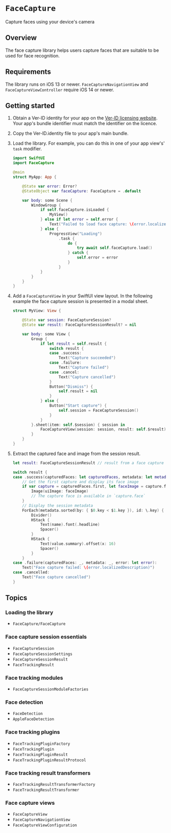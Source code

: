 # ``FaceCapture``

Capture faces using your device's camera

## Overview

The face capture library helps users capture faces that are suitable to be used for face recognition.

## Requirements

The library runs on iOS 13 or newer. ``FaceCaptureNavigationView`` and ``FaceCaptureViewController`` require iOS 14 or newer.

## Getting started

1. Obtain a Ver-ID identity for your app on the [Ver-ID licensing website](https://licensing.ver-id.com). Your app's bundle 
identifier must match the identifier on the licence.
2. Copy the Ver-ID.identity file to your app's main bundle.
3. Load the library. For example, you can do this in one of your app view's' `task` modifier.

    ```swift
    import SwiftUI
    import FaceCapture

    @main
    struct MyApp: App {

        @State var error: Error?
        @StateObject var faceCapture: FaceCapture = .default

        var body: some Scene {
            WindowGroup {
                if self.faceCapture.isLoaded {
                    MyView()
                } else if let error = self.error {
                    Text("Failed to load face capture: \(error.localizedDescription)")
                } else {
                    ProgressView("Loading")
                        .task {
                            do {
                                try await self.faceCapture.load()
                            } catch {
                                self.error = error
                            }
                        }
                }
            }
        }
    }
    ```
4. Add a ``FaceCaptureView`` in your SwiftUI view layout. In the following example the face capture session is presented in 
a modal sheet.

    ```swift
    struct MyView: View {

        @State var session: FaceCaptureSession?
        @State var result: FaceCaptureSessionResult? = nil

        var body: some View {
            Group {
                if let result = self.result {
                    switch result {
                    case .success:
                        Text("Capture succeeded")
                    case .failure:
                        Text("Capture failed")
                    case .cancel:
                        Text("Capture cancelled")
                    }
                    Button("Dismiss") {
                        self.result = nil
                    }
                } else {
                    Button("Start capture") {
                        self.session = FaceCaptureSession()
                    }
                }
            }.sheet(item: self.$session) { session in
                FaceCaptureView(session: session, result: self.$result)
            }
        }
    }
    ```
5. Extract the captured face and image from the session result.

    ```swift
    let result: FaceCaptureSessionResult // result from a face capture session 
    
    switch result {
    case .success(capturedFaces: let capturedFaces, metadata: let metadata):
        // Get the first capture and display its face image
        if var capture = capturedFaces.first, let faceImage = capture.faceImage {
            Image(uiImage: faceImage)
            // The capture face is available in `capture.face`
        }
        // Display the session metadata
        ForEach(metadata.sorted(by: { $0.key < $1.key }), id: \.key) { name, value in
            Divider()
            HStack {
                Text(name).font(.headline)
                Spacer()
            }
            HStack {
                Text(value.summary).offset(x: 16)
                Spacer()
            }
        }
    case .failure(capturedFaces: _, metadata: _, error: let error):
        Text("Face capture failed: \(error.localizedDescription)")
    case .cancelled:
        Text("Face capture cancelled")
    }
    ```

## Topics

### Loading the library

- ``FaceCapture/FaceCapture``

### Face capture session essentials

- ``FaceCaptureSession``
- ``FaceCaptureSessionSettings``
- ``FaceCaptureSessionResult``
- ``FaceTrackingResult``

### Face tracking modules

- ``FaceCaptureSessionModuleFactories``

### Face detection

- ``FaceDetection``
- ``AppleFaceDetection``

### Face tracking plugins

- ``FaceTrackingPluginFactory``
- ``FaceTrackingPlugin``
- ``FaceTrackingPluginResult``
- ``FaceTrackingPluginResultProtocol``

### Face tracking result transformers

- ``FaceTrackingResultTransformerFactory``
- ``FaceTrackingResultTransformer``

### Face capture views

- ``FaceCaptureView``
- ``FaceCaptureNavigationView``
- ``FaceCaptureViewConfiguration``
